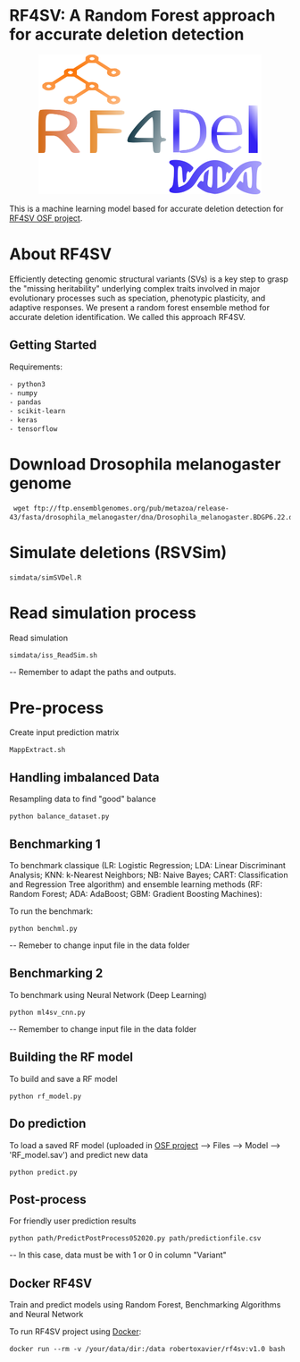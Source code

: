 # RF4SV: A Random Forest approach for accurate deletion detection

<p align="center">
  <img width="400" height="250" src="https://github.com/alvesrcoo/eletric-scheep/blob/master/images/RF4Del_logo.png?raw=true">
</p>

This is a machine learning model based for accurate deletion detection for <a href="https://osf.io/6kf92/">RF4SV OSF project</a>. 

# About RF4SV

Efficiently detecting genomic structural variants (SVs) is a key step to grasp the "missing heritability" underlying complex traits involved in major evolutionary processes such as speciation, phenotypic plasticity, and adaptive responses. We present a random forest ensemble method for accurate deletion identification. We called this approach RF4SV.

## Getting Started 

Requirements: 
```
- python3
- numpy
- pandas
- scikit-learn
- keras
- tensorflow
```

# Download Drosophila melanogaster genome
```
 wget ftp://ftp.ensemblgenomes.org/pub/metazoa/release-43/fasta/drosophila_melanogaster/dna/Drosophila_melanogaster.BDGP6.22.dna.chromosome.*
```

# Simulate deletions (RSVSim)
```
simdata/simSVDel.R
```

# Read simulation process

Read simulation
```
simdata/iss_ReadSim.sh
```
-- Remember to adapt the paths and outputs.

# Pre-process
Create input prediction matrix
```
MappExtract.sh
```

## Handling imbalanced Data
Resampling data to find "good" balance
```
python balance_dataset.py
```

## Benchmarking 1

To benchmark classique (LR: Logistic Regression; LDA: Linear Discriminant Analysis; KNN: k-Nearest Neighbors; NB: Naive Bayes; 
CART: Classification and Regression Tree algorithm) and ensemble learning methods (RF: Random Forest; ADA: AdaBoost; GBM: Gradient Boosting Machines):

To run the benchmark: 
```
python benchml.py
```
-- Remeber to change input file in the data folder

## Benchmarking 2

To benchmark using Neural Network (Deep Learning)
```
python ml4sv_cnn.py
```

-- Remember to change input file in the data folder

## Building the RF model

To build and save a RF model 

```
python rf_model.py
```

## Do prediction

To load a saved RF model (uploaded in <a href="https://osf.io/6kf92/">OSF project</a> --> Files --> Model --> 'RF_model.sav') and predict new data

```
python predict.py
```

## Post-process

For friendly user prediction results

```
python path/PredictPostProcess052020.py path/predictionfile.csv
```

-- In this case, data must be with 1 or 0 in column "Variant"

## Docker RF4SV
Train and predict models using Random Forest, Benchmarking Algorithms and Neural Network

To run RF4SV project using <a href="https://hub.docker.com/repository/docker/robertoxavier/rf4sv">Docker</a>:
```
docker run --rm -v /your/data/dir:/data robertoxavier/rf4sv:v1.0 bash
```
